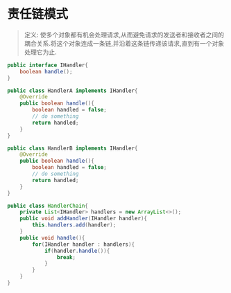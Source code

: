 # 责任链模式
>定义: 使多个对象都有机会处理请求,从而避免请求的发送者和接收者之间的耦合关系.将这个对象连成一条链,并沿着这条链传递该请求,直到有一个对象处理它为止.

```java
public interface IHandler{
    boolean handle();
}
```
```java
public class HandlerA implements IHandler{
    @Override
    public boolean handle(){
        boolean handled = false;
        // do something
        return handled;
    }
}
```
```java
public class HandlerB implements IHandler{
    @Override
    public boolean handle(){
        boolean handled = false;
        // do something
        return handled;
    }
}
```
```java
public class HandlerChain{
    private List<IHandler> handlers = new ArrayList<>();
    public void addHandler(IHandler handler){
        this.handlers.add(handler);
    }
    public void handle(){
        for(IHandler handler : handlers){
            if(handler.handle()){
                break;
            }
        }
    }
}
```
```java

```